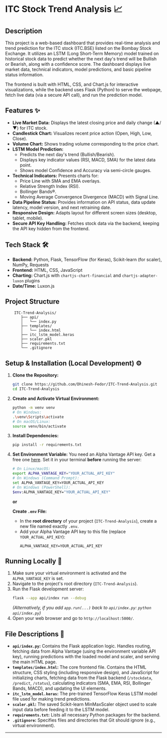 # ITC Stock Trend Analysis 📈

## Description

This project is a web-based dashboard that provides real-time analysis and trend prediction for the ITC stock (ITC.BSE) listed on the Bombay Stock Exchange. It utilizes an LSTM (Long Short-Term Memory) model trained on historical stock data to predict whether the next day's trend will be Bullish or Bearish, along with a confidence score. The dashboard displays live market data, technical indicators, model predictions, and basic pipeline status information.

The frontend is built with HTML, CSS, and Chart.js for interactive visualizations, while the backend uses Flask (Python) to serve the webpage, fetch live data (via a secure API call), and run the prediction model.

## Features ✨

* **Live Market Data:** Displays the latest closing price and daily change (▲/▼) for ITC stock.
* **Candlestick Chart:** Visualizes recent price action (Open, High, Low, Close).
* **Volume Chart:** Shows trading volume corresponding to the price chart.
* **LSTM Model Prediction:**
    * Predicts the next day's trend (Bullish/Bearish).
    * Displays key indicator values (RSI, MACD, SMA) for the latest data point.
    * Shows model Confidence and Accuracy via semi-circle gauges.
* **Technical Indicators:** Presents charts for:
    * Price Line with SMA and EMA overlays.
    * Relative Strength Index (RSI).
    * Bollinger Bands®.
    * Moving Average Convergence Divergence (MACD) with Signal Line.
* **Data Pipeline Status:** Provides information on API status, data update latency, model version, and next retraining date.
* **Responsive Design:** Adapts layout for different screen sizes (desktop, tablet, mobile).
* **Secure API Key Handling:** Fetches stock data via the backend, keeping the API key hidden from the frontend.

## Tech Stack 🛠️

* **Backend:** Python, Flask, TensorFlow (for Keras), Scikit-learn (for scaler), NumPy, Requests
* **Frontend:** HTML, CSS, JavaScript
* **Charting:** Chart.js with `chartjs-chart-financial` and `chartjs-adapter-luxon` plugins
* **Date/Time:** Luxon.js


## Project Structure 
        ITC-Trend-Analysis/
           ├── api/
           │   └── index.py
           ├── templates/
           │   └── index.html
           ├── itc_lstm_model.keras
           ├── scaler.pkl
           ├── requirements.txt
           └── .gitignore

## Setup & Installation (Local Development) ⚙️

1.  **Clone the Repository:**
    ```bash
    git clone https://github.com/Dhinesh-Fedor/ITC-Trend-Analysis.git
    cd ITC-Trend-Analysis
    ```
2.  **Create and Activate Virtual Environment:**
    ```bash
    python -m venv venv
    # On Windows:
    .\venv\Scripts\activate
    # On macOS/Linux:
    source venv/bin/activate
    ```
3.  **Install Dependencies:**
    ```bash
    pip install -r requirements.txt
    ```

5.  **Set Environment Variable:** You need an Alpha Vantage API key. Get a free one [here](https://www.alphavantage.co/support/#api-key). Set it in your terminal **before** running the server:
    ```bash
    # On Linux/macOS:
    export ALPHA_VANTAGE_KEY="YOUR_ACTUAL_API_KEY"
    # On Windows (Command Prompt):
    set ALPHA_VANTAGE_KEY=YOUR_ACTUAL_API_KEY
    # On Windows (PowerShell):
    $env:ALPHA_VANTAGE_KEY="YOUR_ACTUAL_API_KEY"
    ```
   
    **or**
    
    **Create `.env` File:**
    * In the **root directory** of your project (`ITC-Trend-Analysis`), create a new file named exactly `.env`.
    * Add your Alpha Vantage API key to this file (replace `YOUR_ACTUAL_API_KEY`):
        ```dotenv
        ALPHA_VANTAGE_KEY=YOUR_ACTUAL_API_KEY
        ```

## Running Locally 🚀

1.  Make sure your virtual environment is activated and the `ALPHA_VANTAGE_KEY` is set.
2.  Navigate to the project's root directory (`ITC-Trend-Analysis`).
3.  Run the Flask development server:
    ```bash
    flask --app api/index run --debug
    ```
    *(Alternatively, if you add `app.run(...)` back to `api/index.py`: `python api/index.py`)*
4.  Open your web browser and go to `http://localhost:5000/`.



## File Descriptions 📄

* **`api/index.py`:** Contains the Flask application logic. Handles routing, fetching data from Alpha Vantage (using the environment variable API key), running predictions with the loaded model and scaler, and serving the main HTML page.
* **`templates/index.html`:** The core frontend file. Contains the HTML structure, CSS styling (including responsive design), and JavaScript for initializing charts, fetching data from the Flask backend (`/stockdata`, `/predict`, `/status`), calculating indicators (SMA, EMA, RSI, Bollinger Bands, MACD), and updating the UI elements.
* **`itc_lstm_model.keras`:** The pre-trained TensorFlow Keras LSTM model file used for making trend predictions.
* **`scaler.pkl`:** The saved Scikit-learn MinMaxScaler object used to scale input data before feeding it to the LSTM model.
* **`requirements.txt`:** Lists all necessary Python packages for the backend.
* **`.gitignore`:** Specifies files and directories that Git should ignore (e.g., virtual environment).

---
